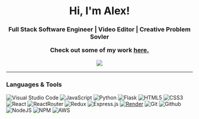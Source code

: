    <h1 align="center"> Hi, I'm Alex!</h1>
   <h3 align="center">Full Stack Software Engineer | Video Editor | Creative Problem Sovler
   <p align="center">Check out some of my work <a href="https://alexjbasso.github.io/">here.</a></p>

   <div align="center">
   <a href="https://www.linkedin.com/in/alexjbasso/"><img src="https://img.shields.io/badge/LinkedIn-0077B5?style=for-the-badge&logo=linkedin&logoColor=white" /></a>
   </div>

   --------------------------------------------------------------------------------------------

   ### Languages & Tools
   ![Visual Studio Code](https://img.shields.io/badge/Visual%20Studio%20Code-0078d7.svg?style=for-the-badge&logo=visual-studio-code&logoColor=white)
   ![JavaScript](https://img.shields.io/badge/javascript-%23323330.svg?style=for-the-badge&logo=javascript&logoColor=%23F7DF1E)
   ![Python](https://img.shields.io/badge/python-3670A0?style=for-the-badge&logo=python&logoColor=ffdd54)
   ![Flask](https://img.shields.io/badge/flask-%23000.svg?style=for-the-badge&logo=flask&logoColor=white)
   ![HTML5](https://img.shields.io/badge/html5-%23E34F26.svg?style=for-the-badge&logo=html5&logoColor=white)
   ![CSS3](https://img.shields.io/badge/css3-%231572B6.svg?style=for-the-badge&logo=css3&logoColor=white)
   ![React](https://img.shields.io/badge/react-%2320232a.svg?style=for-the-badge&logo=react&logoColor=%2361DAFB)
   ![ReactRouter](https://img.shields.io/badge/React_Router-CA4245?style=for-the-badge&logo=react-router&logoColor=white)
   ![Redux](https://img.shields.io/badge/redux-%23593d88.svg?style=for-the-badge&logo=redux&logoColor=white)
   ![Express.js](https://img.shields.io/badge/express.js-%23404d59.svg?style=for-the-badge&logo=express&logoColor=%2361DAFB)
   [![Render](https://img.shields.io/badge/render-%23430098.svg?style=for-the-badge&logo=render&logoColor=white)](https://render.com)
   ![Git](https://img.shields.io/badge/git-%23F05033.svg?style=for-the-badge&logo=git&logoColor=white)
   ![Github](https://img.shields.io/badge/GitHub-100000?style=for-the-badge&logo=github&logoColor=white)
   ![NodeJS](https://img.shields.io/badge/node.js-6DA55F?style=for-the-badge&logo=node.js&logoColor=white)
   ![NPM](https://img.shields.io/badge/npm-CB3837?style=for-the-badge&logo=npm&logoColor=white)
   ![AWS](https://img.shields.io/badge/Amazon_AWS-232F3E?style=for-the-badge&logo=amazon-aws&logoColor=white)
